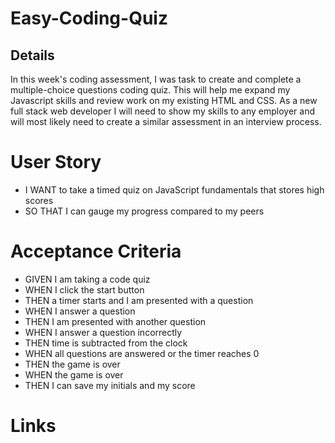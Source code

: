 # Easy-Coding-Quiz
## Details
In this week's coding assessment, I was task to create and complete a multiple-choice questions coding quiz. This will help me expand my Javascript skills and review work on my existing HTML and CSS. As a new full stack web developer I will need to show my skills to any employer and will most likely need to create a similar assessment in an interview process.


# User Story
* I WANT to take a timed quiz on JavaScript fundamentals that stores high scores
* SO THAT I can gauge my progress compared to my peers

# Acceptance Criteria
* GIVEN I am taking a code quiz
* WHEN I click the start button
* THEN a timer starts and I am presented with a question
* WHEN I answer a question
* THEN I am presented with another question
* WHEN I answer a question incorrectly
* THEN time is subtracted from the clock
* WHEN all questions are answered or the timer reaches 0
* THEN the game is over
* WHEN the game is over
* THEN I can save my initials and my score

# Links
